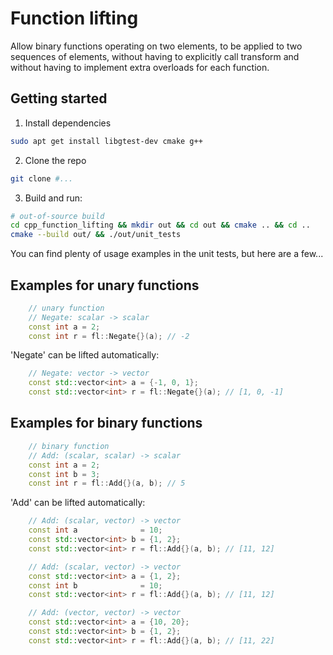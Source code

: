 # Function lifting

Allow binary functions operating on two elements, to be applied to two sequences of elements, without having to explicitly call transform and without having to implement extra overloads for each function.

## Getting started

1. Install dependencies
```bash
sudo apt get install libgtest-dev cmake g++
```

2. Clone the repo
```bash
git clone #...
```

3. Build and run:
```bash
# out-of-source build
cd cpp_function_lifting && mkdir out && cd out && cmake .. && cd ..
cmake --build out/ && ./out/unit_tests
```

You can find plenty of usage examples in the unit tests, but here are a few...

## Examples for unary functions

```cpp
    // unary function
    // Negate: scalar -> scalar
    const int a = 2;
    const int r = fl::Negate{}(a); // -2
```

'Negate' can be lifted automatically:

```cpp
    // Negate: vector -> vector
    const std::vector<int> a = {-1, 0, 1};
    const std::vector<int> r = fl::Negate{}(a); // [1, 0, -1]
```

## Examples for binary functions

```cpp
    // binary function
    // Add: (scalar, scalar) -> scalar
    const int a = 2;
    const int b = 3;
    const int r = fl::Add{}(a, b); // 5
```

'Add' can be lifted automatically:

```cpp
    // Add: (scalar, vector) -> vector
    const int a              = 10;
    const std::vector<int> b = {1, 2};
    const std::vector<int> r = fl::Add{}(a, b); // [11, 12]
```

```cpp
    // Add: (scalar, vector) -> vector
    const std::vector<int> a = {1, 2};
    const int b              = 10;
    const std::vector<int> r = fl::Add{}(a, b); // [11, 12]
```

```cpp
    // Add: (vector, vector) -> vector
    const std::vector<int> a = {10, 20};
    const std::vector<int> b = {1, 2};
    const std::vector<int> r = fl::Add{}(a, b); // [11, 22]
```

